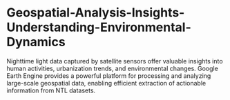 # Geospatial-Analysis-Insights-Understanding-Environmental-Dynamics
Nighttime light data captured by satellite sensors offer valuable insights into human activities, urbanization trends, and environmental changes. Google Earth Engine provides a powerful platform for processing and analyzing large-scale geospatial data, enabling efficient extraction of actionable information from NTL datasets.
